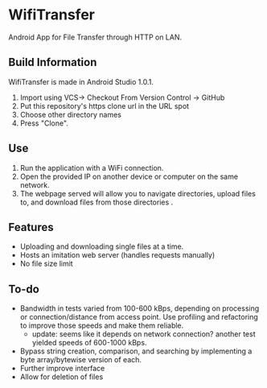 # WifiTransfer
Android App for File Transfer through HTTP on LAN.

## Build Information
WifiTransfer is made in Android Studio 1.0.1. 

1. Import using VCS-> Checkout From Version Control -> GitHub
2. Put this repository's https clone url in the URL spot
3. Choose other directory names
4. Press "Clone".

## Use
1. Run the application with a WiFi connection.
2. Open the provided IP on another device or computer on the same network.
3. The webpage served will allow you to navigate directories, upload files to, and download files from those directories .

## Features
* Uploading and downloading single files at a time.
* Hosts an imitation web server (handles requests manually)
* No file size limit

## To-do
* Bandwidth in tests varied from 100-600 kBps, depending on processing or connection/distance from access point.
Use profiling and refactoring to improve those speeds and make them reliable.
  * update: seems like it depends on network connection? another test yielded speeds of 600-1000 kBps.
* Bypass string creation, comparison, and searching by implementing a byte array/bytewise version of each.
* Further improve interface
* Allow for deletion of files
